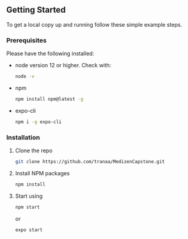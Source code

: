 ## Getting Started

To get a local copy up and running follow these simple example steps.

### Prerequisites

Please have the following installed:

* node version 12 or higher. Check with:
  ```sh
  node -v
  ```

* npm
  ```sh
  npm install npm@latest -g
  ```

* expo-cli
  ```sh
  npm i -g expo-cli
  ```


### Installation

1. Clone the repo
   ```sh
   git clone https://github.com/tranaa/MedizenCapstone.git
   ```
2. Install NPM packages
   ```sh
   npm install
   ```
3. Start using
   ```sh
   npm start
   ```
   or 
   ```sh
   expo start
   ```
